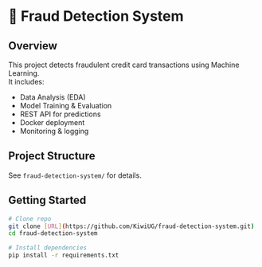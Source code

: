 # 🏦 Fraud Detection System

## Overview
This project detects fraudulent credit card transactions using Machine Learning.  
It includes:
- Data Analysis (EDA)
- Model Training & Evaluation
- REST API for predictions
- Docker deployment
- Monitoring & logging

## Project Structure
See `fraud-detection-system/` for details.

## Getting Started

```bash
# Clone repo
git clone [URL](https://github.com/KiwiUG/fraud-detection-system.git)
cd fraud-detection-system

# Install dependencies
pip install -r requirements.txt
```
